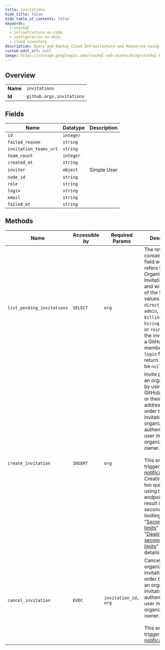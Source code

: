 ```yaml
---
title: invitations
hide_title: false
hide_table_of_contents: false
keywords:
  - stackql
  - infrastructure-as-code
  - configuration-as-data
  - cloud inventory
description: Query and Deploy Cloud Infrastructure and Resources using SQL
custom_edit_url: null
image: https://storage.googleapis.com/stackql-web-assets/blog/stackql-blog-post-featured-image.png
---
```

  
    

## Overview
<table><tbody>
<tr><td><b>Name</b></td><td><code>invitations</code></td></tr>
<tr><td><b>Id</b></td><td><code>github.orgs.invitations</code></td></tr>
</tbody></table>

## Fields
| Name | Datatype | Description |
| ---- | -------- | ----------- |
| `id` | `integer` |  |
| `failed_reason` | `string` |  |
| `invitation_teams_url` | `string` |  |
| `team_count` | `integer` |  |
| `created_at` | `string` |  |
| `inviter` | `object` | Simple User |
| `node_id` | `string` |  |
| `role` | `string` |  |
| `login` | `string` |  |
| `email` | `string` |  |
| `failed_at` | `string` |  |
## Methods
| Name | Accessible by | Required Params | Description |
| ---- | ------------- | --------------- | ----------- |
| `list_pending_invitations` | `SELECT` | `org` | The return hash contains a `role` field which refers to the Organization Invitation role and will be one of the following values: `direct_member`, `admin`, `billing_manager`, `hiring_manager`, or `reinstate`. If the invitee is not a GitHub member, the `login` field in the return hash will be `null`. |
| `create_invitation` | `INSERT` | `org` | Invite people to an organization by using their GitHub user ID or their email address. In order to create invitations in an organization, the authenticated user must be an organization owner.<br /><br />This endpoint triggers [notifications](https://docs.github.com/en/github/managing-subscriptions-and-notifications-on-github/about-notifications). Creating content too quickly using this endpoint may result in secondary rate limiting. See "[Secondary rate limits](https://docs.github.com/rest/overview/resources-in-the-rest-api#secondary-rate-limits)" and "[Dealing with secondary rate limits](https://docs.github.com/rest/guides/best-practices-for-integrators#dealing-with-secondary-rate-limits)" for details. |
| `cancel_invitation` | `EXEC` | `invitation_id, org` | Cancel an organization invitation. In order to cancel an organization invitation, the authenticated user must be an organization owner.<br /><br />This endpoint triggers [notifications](https://docs.github.com/en/github/managing-subscriptions-and-notifications-on-github/about-notifications). |
